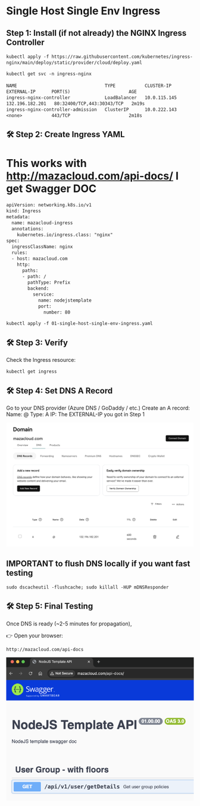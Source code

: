 # Single Host Single Env Ingress

## Step 1: Install (if not already) the NGINX Ingress Controller
```
kubectl apply -f https://raw.githubusercontent.com/kubernetes/ingress-nginx/main/deploy/static/provider/cloud/deploy.yaml
```

```
kubectl get svc -n ingress-nginx

NAME                                 TYPE           CLUSTER-IP     EXTERNAL-IP      PORT(S)                      AGE
ingress-nginx-controller             LoadBalancer   10.0.115.145   132.196.182.201   80:32400/TCP,443:30343/TCP   2m19s
ingress-nginx-controller-admission   ClusterIP      10.0.222.143   <none>           443/TCP                      2m18s
```



## 🛠 Step 2: Create Ingress YAML
# This works with http://mazacloud.com/api-docs/  I get Swagger DOC
```
apiVersion: networking.k8s.io/v1
kind: Ingress
metadata:
  name: mazacloud-ingress
  annotations:
    kubernetes.io/ingress.class: "nginx"
spec:
  ingressClassName: nginx
  rules:
  - host: mazacloud.com
    http:
      paths:
      - path: /
        pathType: Prefix
        backend:
          service:
            name: nodejstemplate
            port:
              number: 80
```

```
kubectl apply -f 01-single-host-single-env-ingress.yaml
```


## 🛠 Step 3: Verify
Check the Ingress resource:

```
kubectl get ingress
```

## 🛠 Step 4: Set DNS A Record
Go to your DNS provider (Azure DNS / GoDaddy / etc.)
Create an A record:
Name: @
Type: A
IP: The EXTERNAL-IP you got in Step 1

![](../images/2025-04-29-13-17-18.png)

## IMPORTANT to flush DNS locally if you want fast testing
```
sudo dscacheutil -flushcache; sudo killall -HUP mDNSResponder
```

## 🛠 Step 5: Final Testing
Once DNS is ready (~2-5 minutes for propagation),

👉 Open your browser:
```
http://mazacloud.com/api-docs
```

![](../images/2025-04-29-11-30-43.png)